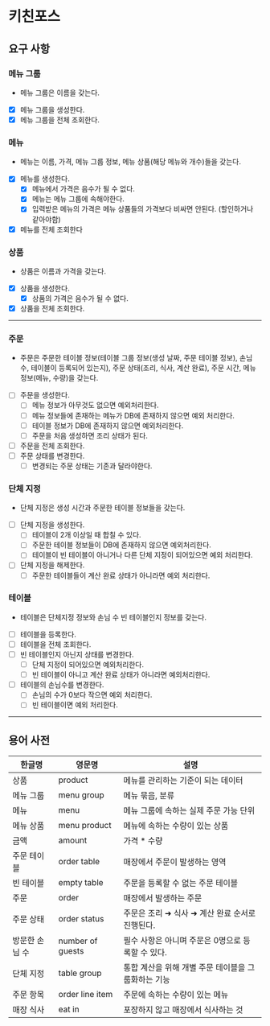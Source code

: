 # 키친포스

## 요구 사항

### 메뉴 그룹
- 메뉴 그룹은 이름을 갖는다.
- [x] 메뉴 그룹을 생성한다.
- [x] 메뉴 그룹을 전체 조회한다.

### 메뉴
- 메뉴는 이름, 가격, 메뉴 그룹 정보, 메뉴 상품(해당 메뉴와 개수)들을 갖는다.
- [x] 메뉴를 생성한다.
  - [x] 메뉴에서 가격은 음수가 될 수 없다.
  - [x] 메뉴는 메뉴 그룹에 속해야한다.
  - [x] 입력받은 메뉴의 가격은 메뉴 상품들의 가격보다 비싸면 안된다. (할인하거나 같아야함)
- [x] 메뉴를 전체 조회한다

### 상품
- 상품은 이름과 가격을 갖는다.
- [x] 상품을 생성한다.
  - [x] 상품의 가격은 음수가 될 수 없다.
- [x] 상품을 전체 조회한다.

---

### 주문
- 주문은 주문한 테이블 정보(테이블 그룹 정보(생성 날짜, 주문 테이블 정보), 손님 수, 테이블이 등록되어 있는지), 주문 상태(조리, 식사, 계산 완료), 주문 시간, 메뉴 정보(메뉴, 수량)을 갖는다.
- [ ] 주문을 생성한다.
  - [ ] 메뉴 정보가 아무것도 없으면 예외처리한다.
  - [ ] 메뉴 정보들에 존재하는 메뉴가 DB에 존재하지 않으면 예외 처리한다.
  - [ ] 테이블 정보가 DB에 존재하지 않으면 예외처리한다.
  - [ ] 주문을 처음 생성하면 조리 상태가 된다.
- [ ] 주문을 전체 조회한다.
- [ ] 주문 상태를 변경한다.
  - [ ] 변경되는 주문 상태는 기존과 달라야한다.

### 단체 지정
- 단체 지정은 생성 시간과 주문한 테이블 정보들을 갖는다.
- [ ] 단체 지정을 생성한다.
  - [ ] 테이블이 2개 이상일 때 합칠 수 있다.
  - [ ] 주문한 테이블 정보들이 DB에 존재하지 않으면 예외처리한다.
  - [ ] 테이블이 빈 테이블이 아니거나 다른 단체 지정이 되어있으면 예외 처리한다.
- [ ] 단체 지정을 해제한다.
  - [ ] 주문한 테이블들이 계산 완료 상태가 아니라면 예외 처리한다.

### 테이블
- 테이블은 단체지정 정보와 손님 수 빈 테이블인지 정보를 갖는다.
- [ ] 테이블을 등록한다.
- [ ] 테이블을 전체 조회한다.
- [ ] 빈 테이블인지 아닌지 상태를 변경한다.
  - [ ] 단체 지정이 되어있으면 예외처리한다.
  - [ ] 빈 테이블이 아니고 계산 완료 상태가 아니라면 예외처리한다.
- [ ] 테이블의 손님수를 변경한다.
  - [ ] 손님의 수가 0보다 작으면 예외 처리한다.
  - [ ] 빈 테이블이면 예외 처리한다.

---
## 용어 사전

| 한글명 | 영문명 | 설명 |
| --- | --- | --- |
| 상품 | product | 메뉴를 관리하는 기준이 되는 데이터 |
| 메뉴 그룹 | menu group | 메뉴 묶음, 분류 |
| 메뉴 | menu | 메뉴 그룹에 속하는 실제 주문 가능 단위 |
| 메뉴 상품 | menu product | 메뉴에 속하는 수량이 있는 상품 |
| 금액 | amount | 가격 * 수량 |
| 주문 테이블 | order table | 매장에서 주문이 발생하는 영역 |
| 빈 테이블 | empty table | 주문을 등록할 수 없는 주문 테이블 |
| 주문 | order | 매장에서 발생하는 주문 |
| 주문 상태 | order status | 주문은 조리 ➜ 식사 ➜ 계산 완료 순서로 진행된다. |
| 방문한 손님 수 | number of guests | 필수 사항은 아니며 주문은 0명으로 등록할 수 있다. |
| 단체 지정 | table group | 통합 계산을 위해 개별 주문 테이블을 그룹화하는 기능 |
| 주문 항목 | order line item | 주문에 속하는 수량이 있는 메뉴 |
| 매장 식사 | eat in | 포장하지 않고 매장에서 식사하는 것 |
